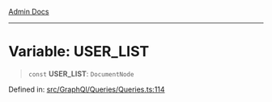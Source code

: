 [Admin Docs](/)

***

# Variable: USER\_LIST

> `const` **USER\_LIST**: `DocumentNode`

Defined in: [src/GraphQl/Queries/Queries.ts:114](https://github.com/PalisadoesFoundation/talawa-admin/blob/main/src/GraphQl/Queries/Queries.ts#L114)
